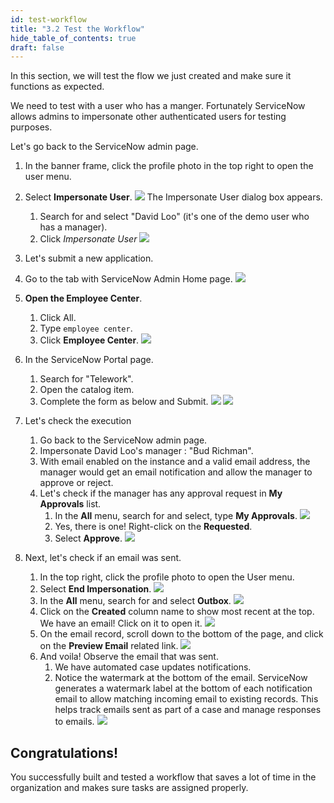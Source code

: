 ```yaml
---
id: test-workflow
title: "3.2 Test the Workflow"
hide_table_of_contents: true
draft: false
---
```


In this section, we will test the flow we just created and make sure it functions as expected.

We need to test with a user who has a manger. Fortunately ServiceNow allows admins to impersonate other authenticated users for testing purposes.

Let's go back to the ServiceNow admin page.

1. In the banner frame, click the profile photo in the top right to open the user menu.


2. Select **Impersonate User**.
    ![](images/Select_Impersonate_User.png)
    The Impersonate User dialog box appears.
    1. Search for and select "David Loo" (it's one of the demo user who has a manager).
    2. Click *Impersonate User*
    ![](images/impersonate_user.png)


3. Let's submit a new application.


4. Go to the tab with ServiceNow Admin Home page.
![](../images/2023-10-21-19-32-44.png)

5. **Open the Employee Center**.
    1. Click All.
    2. Type `employee center`.
    3. Click **Employee Center**.
    ![](../images/2023-10-21-19-35-49.png)


6. In the ServiceNow Portal page.
    1. Search for "Telework".
    2. Open the catalog item.
    3. Complete the form as below and Submit.
    ![](../images/2023-10-21-20-05-23.png)
    ![](../images/2023-10-21-20-09-15.png)

7. Let's check the execution
    1. Go back to the ServiceNow admin page.
    2. Impersonate David Loo's manager : "Bud Richman".
    3. With email enabled on the instance and a valid email address, the manager would get an email notification and allow the manager to approve or reject.
    4. Let's check if the manager has any approval request in **My Approvals** list.
        1. In the **All** menu, search for and select, type **My Approvals**.
        ![](images/Search_My_Approvals.png)
        2. Yes, there is one! Right-click on the **Requested**.
        3. Select **Approve**.
        ![](images/Select_Approve.png)


8. Next, let's check if an email was sent.
    1. In the top right, click the profile photo to open the User menu.
    2. Select  **End Impersonation**.
    ![](images/Click_on_End_Impersonation.png)
    3. In the **All** menu, search for and select **Outbox**.
    ![](images/Click_the_Outbox_link.png)
    4. Click on the **Created** column name to show most recent at the top. We have an email! Click on it to open it.
    ![](images/Click_on_the_email_link.png)
    5. On the email record, scroll down to the bottom of the page, and click on the **Preview Email** related link.
    ![](images/Click_on_Preview_Email.png)
    6. And voila! Observe the email that was sent.
       1. We have automated case updates notifications.
       2. Notice the watermark at the bottom of the email. ServiceNow generates a watermark label at the bottom of each notification email to allow matching incoming email to existing records. This helps track emails sent as part of a case and manage responses to emails.
        ![](images/Preview_Email_Telework.png)


## Congratulations! 

You successfully built and tested a workflow that saves a lot of time in the organization and makes sure tasks are assigned properly.